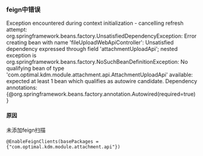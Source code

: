 ### feign中错误

Exception encountered during context initialization - cancelling refresh attempt: org.springframework.beans.factory.UnsatisfiedDependencyException: Error creating bean with name 'fileUploadWebApiController': Unsatisfied dependency expressed through field 'attachmentUploadApi'; nested exception is org.springframework.beans.factory.NoSuchBeanDefinitionException: No qualifying bean of type 'com.optimal.kdm.module.attachment.api.AttachmentUploadApi' available: expected at least 1 bean which qualifies as autowire candidate. Dependency annotations: {@org.springframework.beans.factory.annotation.Autowired(required=true)}

#### 原因

未添加feign扫描

```
@EnableFeignClients(basePackages = {"com.optimal.kdm.module.attachment.api"})
```